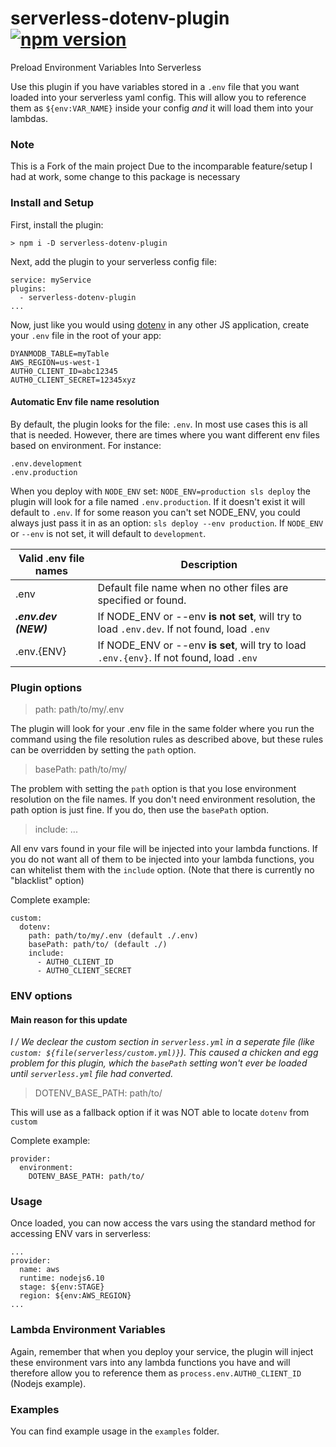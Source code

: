 # serverless-dotenv-plugin [![npm version](https://img.shields.io/npm/v/serverless-dotenv-plugin.svg?style=flat)](https://www.npmjs.com/package/serverless-dotenv-plugin)

Preload Environment Variables Into Serverless

Use this plugin if you have variables stored in a `.env` file that you want loaded into your serverless yaml config. This will allow you to reference them as `${env:VAR_NAME}` inside your config _and_ it will load them into your lambdas.

### Note

This is a Fork of the main project
Due to the incomparable feature/setup I had at work, some change to this package is necessary

### Install and Setup

First, install the plugin:

```
> npm i -D serverless-dotenv-plugin
```

Next, add the plugin to your serverless config file:

```
service: myService
plugins:
  - serverless-dotenv-plugin
...
```

Now, just like you would using [dotenv](https://www.npmjs.com/package/dotenv) in any other JS application, create your `.env` file in the root of your app:

```
DYANMODB_TABLE=myTable
AWS_REGION=us-west-1
AUTH0_CLIENT_ID=abc12345
AUTH0_CLIENT_SECRET=12345xyz
```

#### Automatic Env file name resolution

By default, the plugin looks for the file: `.env`. In most use cases this is all that is needed. However, there are times where you want different env files based on environment. For instance:

```
.env.development
.env.production
```

When you deploy with `NODE_ENV` set: `NODE_ENV=production sls deploy` the plugin will look for a file named `.env.production`. If it doesn't exist it will default to `.env`. If for some reason you can't set NODE_ENV, you could always just pass it in as an option: `sls deploy --env production`. If `NODE_ENV` or `--env` is not set, it will default to `development`.

| Valid .env file names  | Description                                                                                 |
| ---------------------- | ------------------------------------------------------------------------------------------- |
| .env                   | Default file name when no other files are specified or found.                               |
| **_.env.dev *(NEW)*_** | If NODE_ENV or --env **is not set**, will try to load `.env.dev`. If not found, load `.env` |
| .env.{ENV}             | If NODE_ENV or --env **is set**, will try to load `.env.{env}`. If not found, load `.env`   |

### Plugin options

> path: path/to/my/.env

The plugin will look for your .env file in the same folder where you run the command using the file resolution rules as described above, but these rules can be overridden by setting the `path` option.

> basePath: path/to/my/

The problem with setting the `path` option is that you lose environment resolution on the file names. If you don't need environment resolution, the path option is just fine. If you do, then use the `basePath` option.

> include: ...

All env vars found in your file will be injected into your lambda functions. If you do not want all of them to be injected into your lambda functions, you can whitelist them with the `include` option. (Note that there is currently no "blacklist" option)

Complete example:

```
custom:
  dotenv:
    path: path/to/my/.env (default ./.env)
    basePath: path/to/ (default ./)
    include:
      - AUTH0_CLIENT_ID
      - AUTH0_CLIENT_SECRET
```

### ENV options

#### Main reason for this update

_I / We declear the custom section in `serverless.yml` in a seperate file (like `custom: ${file(serverless/custom.yml)}`). This caused a chicken and egg problem for this plugin, which the `basePath` setting won't ever be loaded until `serverless.yml` file had converted._

> DOTENV_BASE_PATH: path/to/

This will use as a fallback option if it was NOT able to locate `dotenv` from `custom`

Complete example:

```
provider:
  environment:
    DOTENV_BASE_PATH: path/to/
```

### Usage

Once loaded, you can now access the vars using the standard method for accessing ENV vars in serverless:

```
...
provider:
  name: aws
  runtime: nodejs6.10
  stage: ${env:STAGE}
  region: ${env:AWS_REGION}
...
```

### Lambda Environment Variables

Again, remember that when you deploy your service, the plugin will inject these environment vars into any lambda functions you have and will therefore allow you to reference them as `process.env.AUTH0_CLIENT_ID` (Nodejs example).

### Examples

You can find example usage in the `examples` folder.
